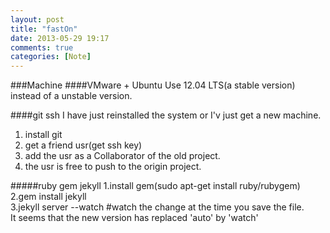```yaml
---
layout: post
title: "fastOn"
date: 2013-05-29 19:17
comments: true
categories: [Note]
---
```

###Machine
####VMware + Ubuntu 
Use 12.04 LTS(a stable version) instead of a unstable version.

####git ssh
I have just reinstalled the system or I'v just get a new machine.
1. install git
2. get a friend usr(get ssh key)
3. add the usr as a Collaborator of the old project.
4. the usr is free to push to the origin project.    

#####ruby gem jekyll
1.install gem(sudo apt-get install ruby/rubygem)
2.gem install jekyll   
3.jekyll server --watch  #watch the change at the time you save the file.   
It seems that the new version has replaced 'auto' by 'watch'
